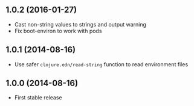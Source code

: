 ## 1.0.2 (2016-01-27)

* Cast non-string values to strings and output warning
* Fix boot-environ to work with pods

## 1.0.1 (2014-08-16)

* Use safer `clojure.edn/read-string` function to read environment files

## 1.0.0 (2014-08-16)

* First stable release
